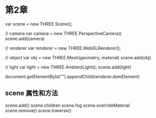 # 第2章

var scene = new THREE.Scene();

// camera
var camera = new THREE.PerspectiveCamera()
scene.add(camera)

// renderer
var renderer = new THREE.WebGLRenderer();

// object
var obj = new THREE.Mesh(geometry, material)
scene.add(obj)

// light
var light = new THREE.AmbientLight();
scene.add(light)

document.getElementById("").appendChild(renderer.domElement)

## scene 属性和方法
scene.add()
scene.children
scene.fog
scene.overrideMaterial
scene.remove()
scene.traverse()